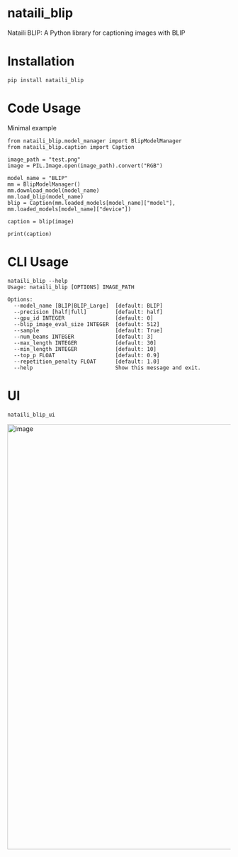 # nataili_blip
 Nataili BLIP: A Python library for captioning images with BLIP

# Installation

`pip install nataili_blip`

# Code Usage

Minimal example

```
from nataili_blip.model_manager import BlipModelManager
from nataili_blip.caption import Caption

image_path = "test.png"
image = PIL.Image.open(image_path).convert("RGB")

model_name = "BLIP"
mm = BlipModelManager()
mm.download_model(model_name)
mm.load_blip(model_name)
blip = Caption(mm.loaded_models[model_name]["model"], mm.loaded_models[model_name]["device"])

caption = blip(image)

print(caption)
```

# CLI Usage

```
nataili_blip --help
Usage: nataili_blip [OPTIONS] IMAGE_PATH

Options:
  --model_name [BLIP|BLIP_Large]  [default: BLIP]
  --precision [half|full]         [default: half]
  --gpu_id INTEGER                [default: 0]
  --blip_image_eval_size INTEGER  [default: 512]
  --sample                        [default: True]
  --num_beams INTEGER             [default: 3]
  --max_length INTEGER            [default: 30]
  --min_length INTEGER            [default: 10]
  --top_p FLOAT                   [default: 0.9]
  --repetition_penalty FLOAT      [default: 1.0]
  --help                          Show this message and exit.
  ```
  
# UI
`nataili_blip_ui`

<img width="960" alt="image" src="https://user-images.githubusercontent.com/106811348/208988851-b193b97e-87f6-4a2f-9948-af40edd620e2.png">
